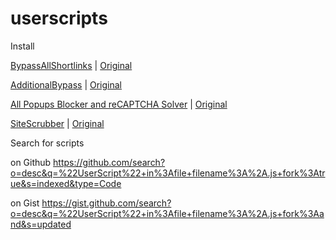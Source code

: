 # userscripts

Install

[BypassAllShortlinks](https://github.com/rushiranpise/userscripts/raw/main/Bypass%20All%20Shortlinks.user.js)
| [Original](https://greasyfork.org/scripts/431691-bypass-all-shortlinks/code/Bypass%20All%20Shortlinks.user.js)

[AdditionalBypass](https://github.com/rushiranpise/userscripts/raw/main/Additional%20Bypass.user.js)
| [Original](https://greasyfork.org/scripts/443888-additional-bypass/code/Additional%20Bypass.user.js)

[All Popups Blocker and reCAPTCHA Solver](https://github.com/rushiranpise/userscripts/raw/main/All%20Popups%20Blocker%20and%20reCAPTCHA%20Solver.user.js)
| [Original](https://greasyfork.org/scripts/439683-all-popups-blocker-and-recaptcha-solver/code/All%20Popups%20Blocker%20and%20reCAPTCHA%20Solver.user.js)

[SiteScrubber](https://github.com/PrimePlaya24/dl-site-scrubber/raw/25a0149d17e47f2a4fceb9c913da0942e59e50ec/dist/SiteScrubber.user.js) | [Original](https://github.com/PrimePlaya24/dl-site-scrubber)

Search for scripts

on Github
https://github.com/search?o=desc&q=%22UserScript%22+in%3Afile+filename%3A%2A.js+fork%3Atrue&s=indexed&type=Code


on Gist
https://gist.github.com/search?o=desc&q=%22UserScript%22+in%3Afile+filename%3A%2A.js+fork%3Aand&s=updated
